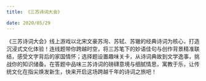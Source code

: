 ```yaml
---
title: 《三苏诗词大会》

date: 2020/05/29
---
```

《三苏诗词大会》线上游戏以北宋文豪苏洵、苏轼、苏辙的经典诗词为核心，打造沉浸式文化体验！连线题带你跨越时空，将三苏笔下的妙语佳句与创作背景精准联结，感受文字背后的家国情怀；选择题设置趣味关卡，从诗词典故到文学逸事，挑战你的知识储备。在答题中品味三苏诗词的磅礴意境与细腻情思，寓教于乐，让传统文化在指尖焕发新生，快来开启这场跨越千年的诗词之旅吧！
